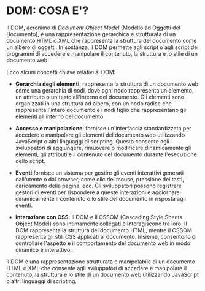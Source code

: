 # DOM: COSA E'?

Il DOM, acronimo di _Document Object Model_ (Modello ad Oggetti del Documento), è una rappresentazione gerarchica e strutturata di un documento HTML o XML che rappresenta la struttura del documento come un albero di oggetti. In sostanza, il DOM permette agli script o agli script dei programmi di accedere e manipolare il contenuto, la struttura e lo stile di un documento web.

Ecco alcuni concetti chiave relativi al DOM:

- **Gerarchia degli elementi**: rappresenta la struttura di un documento web come una gerarchia di nodi, dove ogni nodo rappresenta un elemento, un attributo o un testo all'interno del documento. Gli elementi sono organizzati in una struttura ad albero, con un nodo radice che rappresenta l'intero documento e i nodi figlio che rappresentano gli elementi all'interno del documento.

- **Accesso e manipolazione**: fornisce un'interfaccia standardizzata per accedere e manipolare gli elementi del documento web utilizzando JavaScript o altri linguaggi di scripting. Questo consente agli sviluppatori di aggiungere, rimuovere o modificare dinamicamente gli elementi, gli attributi e il contenuto del documento durante l'esecuzione dello script.

- **Eventi**:fornisce un sistema per gestire gli eventi interattivi generati dall'utente o dal browser, come clic del mouse, pressione dei tasti, caricamento della pagina, ecc. Gli sviluppatori possono registrare gestori di eventi per rispondere a queste interazioni e aggiornare dinamicamente il contenuto o lo stile del documento in risposta agli eventi.

- **Interazione con CSS**: Il DOM e il CSSOM (Cascading Style Sheets Object Model) sono intimamente collegati e interagiscono tra loro. Il DOM rappresenta la struttura del documento HTML, mentre il CSSOM rappresenta gli stili CSS applicati al documento. Insieme, consentono di controllare l'aspetto e il comportamento del documento web in modo dinamico e interattivo.

Il DOM è una rappresentazione strutturata e manipolabile di un documento HTML o XML che consente agli sviluppatori di accedere e manipolare il contenuto, la struttura e lo stile di un documento web utilizzando JavaScript o altri linguaggi di scripting.
